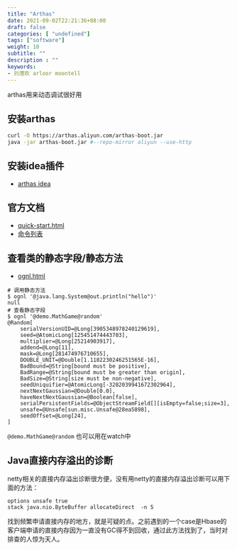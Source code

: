 ```yaml
---
title: "Arthas"
date: 2021-09-02T22:21:36+08:00
draft: false
categories: [ "undefined"]
tags: ["software"]
weight: 10
subtitle: ""
description : ""
keywords:
- 刘港欢 arloor moontell
---
```


arthas用来动态调试很好用
<!--more-->

## 安装arthas

```bash
curl -O https://arthas.aliyun.com/arthas-boot.jar
java -jar arthas-boot.jar #--repo-mirror aliyun --use-http
```

## 安装idea插件

- [arthas idea](https://plugins.jetbrains.com/plugin/13581-arthas-idea)

## 官方文档

- [quick-start.html](https://arthas.aliyun.com/doc/quick-start.html)
- [命令列表](https://arthas.aliyun.com/doc/commands.html)

## 查看类的静态字段/静态方法

- [ognl.html](https://arthas.aliyun.com/doc/ognl.html#%E4%BD%BF%E7%94%A8%E5%8F%82%E8%80%83)

```shell
# 调用静态方法
$ ognl '@java.lang.System@out.println("hello")'
null
# 查看静态字段
$ ognl '@demo.MathGame@random'
@Random[
    serialVersionUID=@Long[3905348978240129619],
    seed=@AtomicLong[125451474443703],
    multiplier=@Long[25214903917],
    addend=@Long[11],
    mask=@Long[281474976710655],
    DOUBLE_UNIT=@Double[1.1102230246251565E-16],
    BadBound=@String[bound must be positive],
    BadRange=@String[bound must be greater than origin],
    BadSize=@String[size must be non-negative],
    seedUniquifier=@AtomicLong[-3282039941672302964],
    nextNextGaussian=@Double[0.0],
    haveNextNextGaussian=@Boolean[false],
    serialPersistentFields=@ObjectStreamField[][isEmpty=false;size=3],
    unsafe=@Unsafe[sun.misc.Unsafe@28ea5898],
    seedOffset=@Long[24],
]
```

`@demo.MathGame@random` 也可以用在watch中

## Java直接内存溢出的诊断

netty相关的直接内存溢出诊断很方便，没有用netty的直接内存溢出诊断可以用下面的方法：

```shell
options unsafe true
stack java.nio.ByteBuffer allocateDirect  -n 5
```

找到频繁申请直接内存的地方，就是可疑的点。之前遇到的一个case是Hbase的客户端申请的直接内存因为一直没有GC得不到回收，通过此方法找到了，当时对排查的人惊为天人。